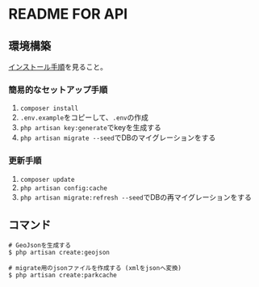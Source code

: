 # README FOR API

## 環境構築

[インストール手順](../.docs/Installation.md)を見ること。

### 簡易的なセットアップ手順

1. `composer install`
2. `.env.example`をコピーして、`.env`の作成
3. `php artisan key:generate`でkeyを生成する
4. `php artisan migrate --seed`でDBのマイグレーションをする

### 更新手順

1. `composer update`
2. `php artisan config:cache`
3. `php artisan migrate:refresh --seed`でDBの再マイグレーションをする

## コマンド

``` shell
# GeoJsonを生成する
$ php artisan create:geojson

# migrate用のjsonファイルを作成する (xmlをjsonへ変換)
$ php artisan create:parkcache
```
